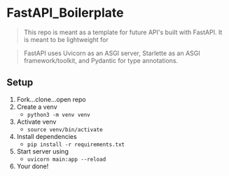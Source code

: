 # FastAPI_Boilerplate
> This repo is meant as a template for future API's built with FastAPI. It is meant to be lightweight for 

> FastAPI uses Uvicorn as an ASGI server, Starlette as an ASGI framework/toolkit, and Pydantic for type annotations. 
## Setup
1. Fork...clone...open repo
1. Create a venv
    - `python3 -m venv venv`
1. Activate venv
    - `source venv/bin/activate`
1. Install dependencies
    - `pip install -r requirements.txt`
1. Start server using
    - `uvicorn main:app --reload`
1. Your done!